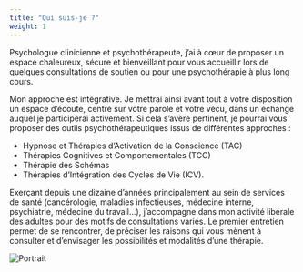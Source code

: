 ```yaml
---
title: "Qui suis-je ?"
weight: 1
---
```


Psychologue clinicienne et psychothérapeute, j’ai à cœur de proposer un espace chaleureux, sécure et bienveillant pour vous accueillir lors de quelques consultations de soutien ou pour une psychothérapie à plus long cours.

Mon approche est intégrative. Je mettrai ainsi avant tout à votre disposition un espace d’écoute, centré sur votre parole et votre vécu, dans un échange auquel je participerai activement. Si cela s’avère pertinent, je pourrai vous proposer des outils psychothérapeutiques issus de différentes approches :

- Hypnose et Thérapies d’Activation de la Conscience (TAC)
- Thérapies Cognitives et Comportementales (TCC)
- Thérapie des Schémas
- Thérapies d’Intégration des Cycles de Vie (ICV).

Exerçant depuis une dizaine d’années principalement au sein de services de santé (cancérologie, maladies infectieuses, médecine interne, psychiatrie, médecine du travail…), j’accompagne dans mon activité libérale des adultes pour des motifs de consultations variés.
Le premier entretien permet de se rencontrer, de préciser les raisons qui vous mènent à consulter et d’envisager les possibilités et modalités d’une thérapie.

![Portrait](images/photos/portrait_monochrome_sourire_300x342.webp)
